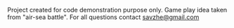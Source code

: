 Project created for code demonstration purpose only. Game play idea taken from "air-sea battle". For all questions contact savzhe@gmail.com